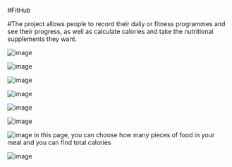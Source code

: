 #FitHub

#The project allows people to record their daily or fitness programmes and see their progress, as well as calculate calories and take the nutritional supplements they want.

![image](https://github.com/user-attachments/assets/eb42924b-12a1-4a32-b1d3-a96b89d10f92)


![image](https://github.com/user-attachments/assets/e51d738e-c8d1-4d62-ab3c-f9f0e15dadcc)


![image](https://github.com/user-attachments/assets/a7a974e1-092b-4eb2-b6fe-cc54625cb74c)


![image](https://github.com/user-attachments/assets/b2a88a04-1aca-42cf-8fbc-27c0c11a7202)


![image](https://github.com/user-attachments/assets/3a157b0c-1bab-4e8e-96d7-a9db56ffc181)


![image](https://github.com/user-attachments/assets/5317a600-4e60-4692-a9b7-1a991626513d)


![image](https://github.com/user-attachments/assets/63ce0d06-7c8d-459e-8427-87bb6aeba548)
 in this page, you can choose how many pieces of food in your meal and you can find total calories


 ![image](https://github.com/user-attachments/assets/8cb473db-6bdc-45d4-956a-39557a86545a)
